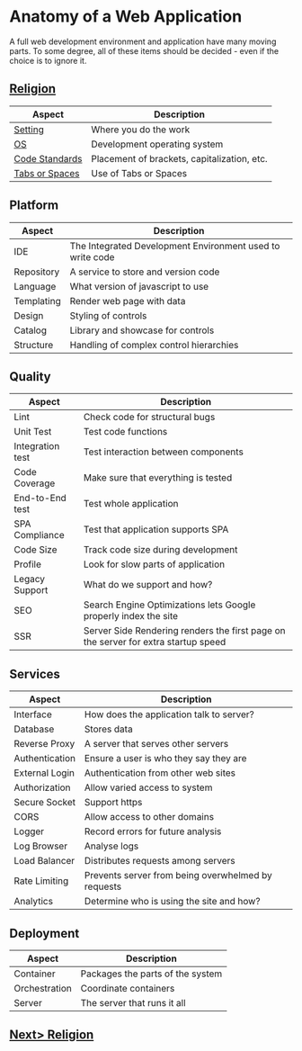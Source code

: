 # Anatomy of a Web Application
A full web development environment and application have many moving parts. To some degree, all of these items should be decided - even if the choice is to ignore it.


## [Religion](Religion)

| Aspect | Description |
| ------ | ----------- |
| [Setting](Religion#Setting) | Where you do the work |
| [OS](Religion#OS) | Development operating system |
| [Code Standards](Religion#Code%20Standards) | Placement of brackets, capitalization, etc. |
| [Tabs or Spaces](Religion#Tabs%20or%20Spaces) | Use of Tabs or Spaces |


## Platform

| Aspect | Description |
| ------ | ----------- |
| IDE | The Integrated Development Environment used to write code  |
| Repository | A service to store and version code |
| Language | What version of javascript to use |
| Templating | Render web page with data |
| Design | Styling of controls |
| Catalog | Library and showcase for controls |
| Structure | Handling of complex control hierarchies |


## Quality

| Aspect | Description |
| ------ | ----------- |
| Lint | Check code for structural bugs |
| Unit Test | Test code functions |
| Integration test | Test interaction between components |
| Code Coverage | Make sure that everything is tested |
| End-to-End test | Test whole application |
| SPA Compliance | Test that application supports SPA |
| Code Size | Track code size during development |
| Profile | Look for slow parts of application |
| Legacy Support | What do we support and how? |
| SEO | Search Engine Optimizations lets Google properly index the site |
| SSR | Server Side Rendering renders the first page on the server for extra startup speed |


## Services

| Aspect | Description |
| ------ | ----------- |
| Interface | How does the application talk to server? |
| Database | Stores data |
| Reverse Proxy | A server that serves other servers |
| Authentication | Ensure a user is who they say they are |
| External Login | Authentication from other web sites |
| Authorization | Allow varied access to system |
| Secure Socket | Support https |
| CORS | Allow access to other domains |
| Logger | Record errors for future analysis |
| Log Browser | Analyse logs |
| Load Balancer | Distributes requests among servers |
| Rate Limiting | Prevents server from being overwhelmed by requests |
| Analytics | Determine who is using the site and how? |


## Deployment

| Aspect | Description |
| ------ | ----------- |
| Container | Packages the parts of the system |
| Orchestration | Coordinate containers |
| Server | The server that runs it all |

## [Next> Religion](Religion)